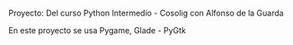 Proyecto: Del curso Python Intermedio - Cosolig con Alfonso de la Guarda

En este proyecto se usa Pygame, Glade - PyGtk 
